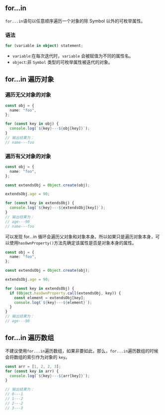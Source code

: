 ## for...in

`for...in`语句以任意顺序遍历一个对象的除 Symbol 以外的可枚举属性。

### 语法

```ts
for (variable in object) statement;
```

- `variable`:在每次迭代时，`variable` 会被赋值为不同的属性名。
- `object`:非 `Symbol` 类型的可枚举属性被迭代的对象。

## for...in 遍历对象

### 遍历无父对象的对象

```ts
const obj = {
  name: "foo",
};

for (const key in obj) {
  console.log(`${key}---${obj[key]}`);
}
// 输出结果为：
// name---foo
```

### 遍历有父对象的对象

```ts
const obj = {
  name: "foo",
};

const extendsObj = Object.create(obj);

extendsObj.age = 90;

for (const key in extendsObj) {
  console.log(`${key}---${extendsObj[key]}`);
}
// 输出结果为：
// age---90
// name---foo
```

可以发现 for...in 循环会遍历父对象和对象本身。所以如果只是遍历对象本身，可以使用`hasOwnProperty()`方法先确定该属性是否是对象本身的属性。

```ts
const obj = {
  name: "foo",
};

const extendsObj = Object.create(obj);

extendsObj.age = 90;

for (const key in extendsObj) {
  if (Object.hasOwnProperty.call(extendsObj, key)) {
    const element = extendsObj[key];
    console.log(`${key}---${element}`);
  }
}
// 输出结果为：
// age---90
```

## for...in 遍历数组

不建议使用`for...in`遍历数组，如果非要如此，那么，`for...in`遍历数组的时候会将数组的索引作为对象的 `key`。

```ts
const arr = [1, 2, 2, 3];
for (const key in arr) {
  console.log(`${key}---${arr[key]}`);
}

// 输出结果为：
// 0---1
// 1---2
// 2---2
// 3---3
```

